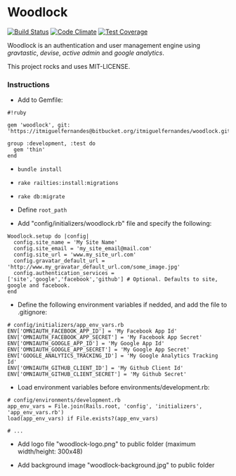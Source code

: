 # Woodlock
[![Build Status](https://travis-ci.org/regedor/woodlock.svg?branch=master)](https://travis-ci.org/regedor/woodlock)
[![Code Climate](https://codeclimate.com/github/regedor/woodlock/badges/gpa.svg)](https://codeclimate.com/github/regedor/woodlock)
[![Test Coverage](https://codeclimate.com/github/regedor/woodlock/badges/coverage.svg)](https://codeclimate.com/github/regedor/woodlock/coverage)

Woodlock is an authentication and user management engine using *gravtastic*, *devise*, *active admin* and *google analytics*.

This project rocks and uses MIT-LICENSE.

### Instructions

* Add to Gemfile:

```
#!ruby

gem 'woodlock', git: 'https://itmiguelfernandes@bitbucket.org/itmiguelfernandes/woodlock.git'

group :development, :test do
  gem 'thin'
end
```
* `bundle install`

* `rake railties:install:migrations`

* `rake db:migrate`

* Define `root_path`

* Add "config/initializers/woodlock.rb" file and specify the following:

```
Woodlock.setup do |config|
  config.site_name = 'My Site Name'
  config.site_email = 'my_site_email@mail.com'
  config.site_url = 'www.my_site_url.com'
  config.gravatar_default_url = 'http://www.my_gravatar_default_url.com/some_image.jpg'
  config.authentication_services = ['site','google','facebook','github'] # Optional. Defaults to site, google and facebook.
end
```

* Define the following environment variables if nedded, and add the file to .gitignore:

```
# config/initializers/app_env_vars.rb
ENV['OMNIAUTH_FACEBOOK_APP_ID'] = 'My Facebook App Id'
ENV['OMNIAUTH_FACEBOOK_APP_SECRET'] = 'My Facebook App Secret'
ENV['OMNIAUTH_GOOGLE_APP_ID'] = 'My Google App Id'
ENV['OMNIAUTH_GOOGLE_APP_SECRET'] = 'My Google App Secret'
ENV['GOOGLE_ANALYTICS_TRACKING_ID'] = 'My Google Analytics Tracking Id'
ENV['OMNIAUTH_GITHUB_CLIENT_ID'] = 'My Github Client Id'
ENV['OMNIAUTH_GITHUB_CLIENT_SECRET'] = 'My Github Secret'
```

* Load environment variables before environments/development.rb:

```
# config/environments/development.rb
app_env_vars = File.join(Rails.root, 'config', 'initializers', 'app_env_vars.rb')
load(app_env_vars) if File.exists?(app_env_vars)

# ...

```

* Add logo file "woodlock-logo.png" to public folder (maximum width/height: 300x48)

* Add background image "woodlock-background.jpg" to public folder
